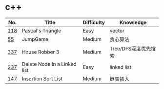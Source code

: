 # c++

| No.                                      | Title             | Difficulty | Knowledge |
| ---------------------------------------- | ----------------- | ---------- | --------- |
| [118](https://leetcode.com/problems/pascals-triangle/) | Pascal's Triangle | Easy       | vector  |
| [55](https://leetcode.com/problems/jump-game/)         | JumpGame          |   Medium   |   贪心算法   |    
| [337](https://leetcode.com/problems/house-robber-iii/) | House Robber 3    |  Medium    |   Tree/DFS深度优先搜索|
| [237](https://leetcode.com/problems/delete-node-in-a-linked-list/) | Delete Node in a Linked list | Easy | linked list|               
| [147](https://leetcode.com/problems/insertion-sort-list/)  |Insertion Sort List | Medium | 链表插入 |



